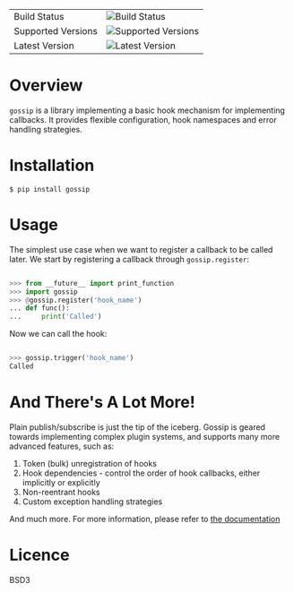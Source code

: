 |                       |                                                                                         |
|-----------------------|-----------------------------------------------------------------------------------------|
| Build Status          | ![Build Status](https://secure.travis-ci.org/getslash/gossip.png?branch=master,develop) |
| Supported Versions    | ![Supported Versions](https://img.shields.io/pypi/pyversions/gossip.svg)                |
| Latest Version        | ![Latest Version](https://img.shields.io/pypi/v/gossip.svg)                             |


# Overview

`gossip` is a library implementing a basic hook mechanism for implementing callbacks. It provides flexible configuration, hook namespaces and error handling strategies.

# Installation

```
$ pip install gossip
```

# Usage

The simplest use case when we want to register a callback to be called later. We start by registering a callback through `gossip.register`:

```python

>>> from __future__ import print_function
>>> import gossip
>>> @gossip.register('hook_name')
... def func():
...     print('Called')

```

Now we can call the hook:

```python

>>> gossip.trigger('hook_name')
Called

```

# And There's A Lot More!

Plain publish/subscribe is just the tip of the iceberg. Gossip is geared towards implementing complex plugin systems, and supports many more advanced features, such as:

1. Token (bulk) unregistration of hooks
2. Hook dependencies - control the order of hook callbacks, either implicitly or explicitly
3. Non-reentrant hooks
4. Custom exception handling strategies

And much more. For more information, please refer to [the documentation](http://gossip.readthedocs.org ) 
										

# Licence

BSD3

